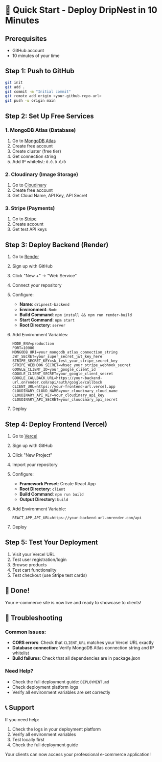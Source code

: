 # 🚀 Quick Start - Deploy DripNest in 10 Minutes

## Prerequisites
- GitHub account
- 10 minutes of your time

## Step 1: Push to GitHub
```bash
git init
git add .
git commit -m "Initial commit"
git remote add origin <your-github-repo-url>
git push -u origin main
```

## Step 2: Set Up Free Services

### 1. MongoDB Atlas (Database)
1. Go to [MongoDB Atlas](https://www.mongodb.com/atlas)
2. Create free account
3. Create cluster (free tier)
4. Get connection string
5. Add IP whitelist: `0.0.0.0/0`

### 2. Cloudinary (Image Storage)
1. Go to [Cloudinary](https://cloudinary.com/)
2. Create free account
3. Get Cloud Name, API Key, API Secret

### 3. Stripe (Payments)
1. Go to [Stripe](https://stripe.com/)
2. Create account
3. Get test API keys

## Step 3: Deploy Backend (Render)

1. Go to [Render](https://render.com/)
2. Sign up with GitHub
3. Click "New +" → "Web Service"
4. Connect your repository
5. Configure:
   - **Name**: `dripnest-backend`
   - **Environment**: `Node`
   - **Build Command**: `npm install && npm run render-build`
   - **Start Command**: `npm start`
   - **Root Directory**: `server`

6. Add Environment Variables:
   ```
   NODE_ENV=production
   PORT=10000
   MONGODB_URI=your_mongodb_atlas_connection_string
   JWT_SECRET=your_super_secret_jwt_key_here
   STRIPE_SECRET_KEY=sk_test_your_stripe_secret_key
   STRIPE_WEBHOOK_SECRET=whsec_your_stripe_webhook_secret
   GOOGLE_CLIENT_ID=your_google_client_id
   GOOGLE_CLIENT_SECRET=your_google_client_secret
   GOOGLE_CALLBACK_URL=https://your-backend-url.onrender.com/api/auth/google/callback
   CLIENT_URL=https://your-frontend-url.vercel.app
   CLOUDINARY_CLOUD_NAME=your_cloudinary_cloud_name
   CLOUDINARY_API_KEY=your_cloudinary_api_key
   CLOUDINARY_API_SECRET=your_cloudinary_api_secret
   ```

7. Deploy

## Step 4: Deploy Frontend (Vercel)

1. Go to [Vercel](https://vercel.com/)
2. Sign up with GitHub
3. Click "New Project"
4. Import your repository
5. Configure:
   - **Framework Preset**: Create React App
   - **Root Directory**: `client`
   - **Build Command**: `npm run build`
   - **Output Directory**: `build`

6. Add Environment Variable:
   ```
   REACT_APP_API_URL=https://your-backend-url.onrender.com/api
   ```

7. Deploy

## Step 5: Test Your Deployment

1. Visit your Vercel URL
2. Test user registration/login
3. Browse products
4. Test cart functionality
5. Test checkout (use Stripe test cards)

## 🎉 Done!

Your e-commerce site is now live and ready to showcase to clients!

## 🔧 Troubleshooting

### Common Issues:
- **CORS errors**: Check that `CLIENT_URL` matches your Vercel URL exactly
- **Database connection**: Verify MongoDB Atlas connection string and IP whitelist
- **Build failures**: Check that all dependencies are in package.json

### Need Help?
- Check the full deployment guide: `DEPLOYMENT.md`
- Check deployment platform logs
- Verify all environment variables are set correctly

## 📞 Support

If you need help:
1. Check the logs in your deployment platform
2. Verify all environment variables
3. Test locally first
4. Check the full deployment guide

Your clients can now access your professional e-commerce application!
